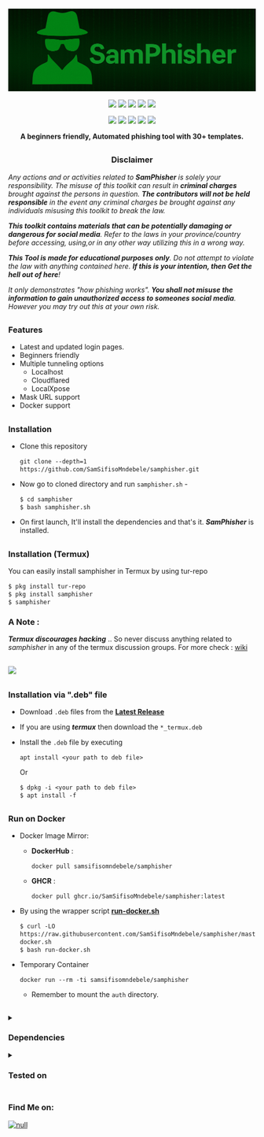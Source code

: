 <!-- SamPhisher -->

<p align="center">
  <img src=".github/misc/logo.png">
</p>

<p align="center">
  <img src="https://img.shields.io/badge/Version-1.0.0-green?style=for-the-badge">
  <img src="https://img.shields.io/github/license/SamSifisoMndebele/samphisher?style=for-the-badge">
  <img src="https://img.shields.io/github/stars/SamSifisoMndebele/samphisher?style=for-the-badge">
  <img src="https://img.shields.io/github/issues/SamSifisoMndebele/samphisher?color=red&style=for-the-badge">
  <img src="https://img.shields.io/github/forks/SamSifisoMndebele/samphisher?color=teal&style=for-the-badge">
</p>

<p align="center">
  <img src="https://img.shields.io/badge/Author-SamSifisoMndebele-blue?style=flat-square">
  <img src="https://img.shields.io/badge/Open%20Source-Yes-darkgreen?style=flat-square">
  <img src="https://img.shields.io/badge/Maintained%3F-Yes-lightblue?style=flat-square">
  <img src="https://img.shields.io/badge/Written%20In-Bash-darkcyan?style=flat-square">
  <img src="https://hits.seeyoufarm.com/api/count/incr/badge.svg?url=https%3A%2F%2Fgithub.com%2FSamSifisoMndebele%2Fsamphisher&title=Visitors&edge_flat=false"/></a>
</p>

<p align="center"><b>A beginners friendly, Automated phishing tool with 30+ templates.</b></p>

##

<h3><p align="center">Disclaimer</p></h3>

<i>Any actions and or activities related to <b>SamPhisher</b> is solely your responsibility. The misuse of this toolkit can result in <b>criminal charges</b> brought against the persons in question. <b>The contributors will not be held responsible</b> in the event any criminal charges be brought against any individuals misusing this toolkit to break the law.

<b>This toolkit contains materials that can be potentially damaging or dangerous for social media</b>. Refer to the laws in your province/country before accessing, using,or in any other way utilizing this in a wrong way.

<b>This Tool is made for educational purposes only</b>. Do not attempt to violate the law with anything contained here. <b>If this is your intention, then Get the hell out of here</b>!

It only demonstrates "how phishing works". <b>You shall not misuse the information to gain unauthorized access to someones social media</b>. However you may try out this at your own risk.</i>

##

### Features

- Latest and updated login pages.
- Beginners friendly
- Multiple tunneling options
  - Localhost
  - Cloudflared
  - LocalXpose
- Mask URL support 
- Docker support

##

### Installation

- Clone this repository
  ```
  git clone --depth=1 https://github.com/SamSifisoMndebele/samphisher.git
  ```

- Now go to cloned directory and run `samphisher.sh` -
  ```
  $ cd samphisher
  $ bash samphisher.sh
  ```

- On first launch, It'll install the dependencies and that's it. ***SamPhisher*** is installed.

##

### Installation (Termux)
You can easily install samphisher in Termux by using tur-repo
```
$ pkg install tur-repo
$ pkg install samphisher
$ samphisher
```
### A Note : 
***Termux discourages hacking*** .. So never discuss anything related to *samphisher* in any of the termux discussion groups. For more check : [wiki](https://wiki.termux.com/wiki/Hacking)

##

<p align="left">
  <a href="https://shell.cloud.google.com/cloudshell/open?cloudshell_git_repo=https://github.com/SamSifisoMndebele/samphisher.git&tutorial=README.md" target="_blank"><img src="https://gstatic.com/cloudssh/images/open-btn.svg"></a>
</p>

##

### Installation via ".deb" file

- Download `.deb` files from the [**Latest Release**](https://github.com/SamSifisoMndebele/samphisher/releases/latest)
- If you are using ***termux*** then download the `*_termux.deb`

- Install the `.deb` file by executing
  ```
  apt install <your path to deb file>
  ```
  Or
  ```
  $ dpkg -i <your path to deb file>
  $ apt install -f
  ```

##

### Run on Docker

- Docker Image Mirror:
  - **DockerHub** : 
    ```
    docker pull samsifisomndebele/samphisher
    ```
  - **GHCR** : 
    ```
    docker pull ghcr.io/SamSifisoMndebele/samphisher:latest
    ```

- By using the wrapper script [**run-docker.sh**](https://raw.githubusercontent.com/SamSifisoMndebele/samphisher/master/run-docker.sh)

  ```
  $ curl -LO https://raw.githubusercontent.com/SamSifisoMndebele/samphisher/master/run-docker.sh
  $ bash run-docker.sh
  ```
- Temporary Container

  ```
  docker run --rm -ti samsifisomndebele/samphisher
  ```
  - Remember to mount the `auth` directory.

##

<details>
  <summary><h3>Dependencies</h3></summary>

<b>SamPhisher</b> requires following programs to run properly - 
- `git`
- `curl`
- `php`

> All the dependencies will be installed automatically when you run **SamPhisher** for the first time.
</details>

<details>
  <summary><h3>Tested on</h3></summary>

- **Ubuntu**
- **Debian**
- **Arch**
- **Manjaro**
- **Fedora**
- **Termux**
</details>

##

### Find Me on:
<p align="left">
  <a href="https://github.com/SamSifisoMndebele" target="_blank"><img src="https://img.shields.io/badge/Github-blue?style=for-the-badge&logo=github" alt="null"></a>
</p>

